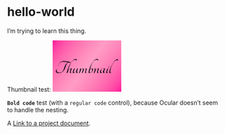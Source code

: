 # hello-world
I’m trying to learn this thing.

Thumbnail test:
![Thumbnail](thumbnail.png)

**`Bold code`** test (with a `regular code` control), because Ocular doesn’t seem to handle the nesting.

A [Link to a project document](a_document.html).
